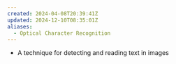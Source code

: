 ```yaml
---
created: 2024-04-08T20:39:41Z
updated: 2024-12-10T08:35:01Z
aliases:
  - Optical Character Recognition
---
```

- A technique for detecting and reading text in images
